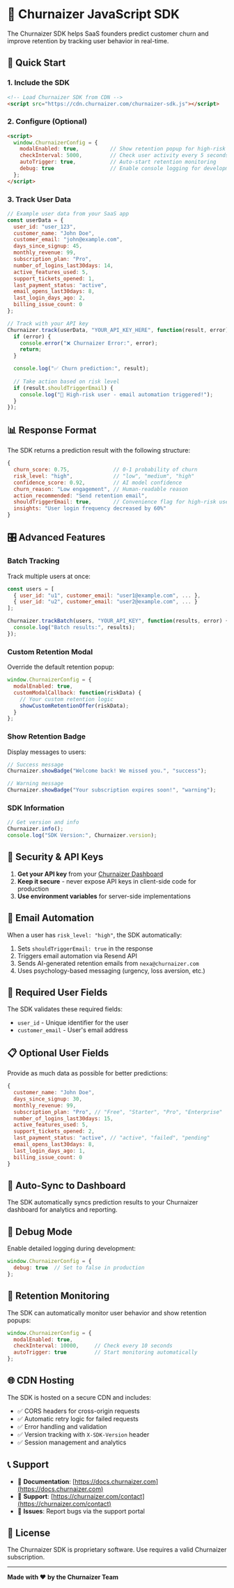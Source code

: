 # 🎯 Churnaizer JavaScript SDK

The Churnaizer SDK helps SaaS founders predict customer churn and improve retention by tracking user behavior in real-time.

## 🚀 Quick Start

### 1. Include the SDK

```html
<!-- Load Churnaizer SDK from CDN -->
<script src="https://cdn.churnaizer.com/churnaizer-sdk.js"></script>
```

### 2. Configure (Optional)

```html
<script>
  window.ChurnaizerConfig = {
    modalEnabled: true,          // Show retention popup for high-risk users
    checkInterval: 5000,         // Check user activity every 5 seconds
    autoTrigger: true,           // Auto-start retention monitoring
    debug: true                  // Enable console logging for development
  };
</script>
```

### 3. Track User Data

```javascript
// Example user data from your SaaS app
const userData = {
  user_id: "user_123",
  customer_name: "John Doe",
  customer_email: "john@example.com",
  days_since_signup: 45,
  monthly_revenue: 99,
  subscription_plan: "Pro",
  number_of_logins_last30days: 14,
  active_features_used: 5,
  support_tickets_opened: 1,
  last_payment_status: "active",
  email_opens_last30days: 8,
  last_login_days_ago: 2,
  billing_issue_count: 0
};

// Track with your API key
Churnaizer.track(userData, "YOUR_API_KEY_HERE", function(result, error) {
  if (error) {
    console.error("❌ Churnaizer Error:", error);
    return;
  }

  console.log("✅ Churn prediction:", result);
  
  // Take action based on risk level
  if (result.shouldTriggerEmail) {
    console.log("🚨 High-risk user - email automation triggered!");
  }
});
```

## 📊 Response Format

The SDK returns a prediction result with the following structure:

```javascript
{
  churn_score: 0.75,              // 0-1 probability of churn
  risk_level: "high",             // "low", "medium", "high"
  confidence_score: 0.92,         // AI model confidence
  churn_reason: "Low engagement", // Human-readable reason
  action_recommended: "Send retention email",
  shouldTriggerEmail: true,       // Convenience flag for high-risk users
  insights: "User login frequency decreased by 60%"
}
```

## 🎛️ Advanced Features

### Batch Tracking

Track multiple users at once:

```javascript
const users = [
  { user_id: "u1", customer_email: "user1@example.com", ... },
  { user_id: "u2", customer_email: "user2@example.com", ... }
];

Churnaizer.trackBatch(users, "YOUR_API_KEY", function(results, error) {
  console.log("Batch results:", results);
});
```

### Custom Retention Modal

Override the default retention popup:

```javascript
window.ChurnaizerConfig = {
  modalEnabled: true,
  customModalCallback: function(riskData) {
    // Your custom retention logic
    showCustomRetentionOffer(riskData);
  }
};
```

### Show Retention Badge

Display messages to users:

```javascript
// Success message
Churnaizer.showBadge("Welcome back! We missed you.", "success");

// Warning message
Churnaizer.showBadge("Your subscription expires soon!", "warning");
```

### SDK Information

```javascript
// Get version and info
Churnaizer.info();
console.log("SDK Version:", Churnaizer.version);
```

## 🔐 Security & API Keys

1. **Get your API key** from your [Churnaizer Dashboard](https://churnaizer.com/integration)
2. **Keep it secure** - never expose API keys in client-side code for production
3. **Use environment variables** for server-side implementations

## 📧 Email Automation

When a user has `risk_level: "high"`, the SDK automatically:

1. Sets `shouldTriggerEmail: true` in the response
2. Triggers email automation via Resend API
3. Sends AI-generated retention emails from `nexa@churnaizer.com`
4. Uses psychology-based messaging (urgency, loss aversion, etc.)

## 🎯 Required User Fields

The SDK validates these required fields:

- `user_id` - Unique identifier for the user
- `customer_email` - User's email address

## 📋 Optional User Fields

Provide as much data as possible for better predictions:

```javascript
{
  customer_name: "John Doe",
  days_since_signup: 30,
  monthly_revenue: 99,
  subscription_plan: "Pro", // "Free", "Starter", "Pro", "Enterprise"
  number_of_logins_last30days: 15,
  active_features_used: 5,
  support_tickets_opened: 2,
  last_payment_status: "active", // "active", "failed", "pending"
  email_opens_last30days: 8,
  last_login_days_ago: 1,
  billing_issue_count: 0
}
```

## 🔄 Auto-Sync to Dashboard

The SDK automatically syncs prediction results to your Churnaizer dashboard for analytics and reporting.

## 🐛 Debug Mode

Enable detailed logging during development:

```javascript
window.ChurnaizerConfig = {
  debug: true  // Set to false in production
};
```

## 📱 Retention Monitoring

The SDK can automatically monitor user behavior and show retention popups:

```javascript
window.ChurnaizerConfig = {
  modalEnabled: true,
  checkInterval: 10000,     // Check every 10 seconds
  autoTrigger: true         // Start monitoring automatically
};
```

## 🌐 CDN Hosting

The SDK is hosted on a secure CDN and includes:

- ✅ CORS headers for cross-origin requests
- ✅ Automatic retry logic for failed requests
- ✅ Error handling and validation
- ✅ Version tracking with `X-SDK-Version` header
- ✅ Session management and analytics

## 📞 Support

- 📖 **Documentation**: [https://docs.churnaizer.com](https://docs.churnaizer.com)
- 💬 **Support**: [https://churnaizer.com/contact](https://churnaizer.com/contact)
- 🐛 **Issues**: Report bugs via the support portal

## 📄 License

The Churnaizer SDK is proprietary software. Use requires a valid Churnaizer subscription.

---

**Made with ❤️ by the Churnaizer Team**